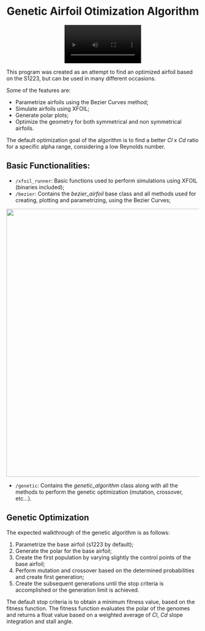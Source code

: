 <div align="center">
  <H1> Genetic Airfoil Otimization Algorithm </H1>
</div>

<div align="center">
  <video src="https://user-images.githubusercontent.com/90715995/235260206-a1e6b36a-dd23-4d2d-a1ca-7b1e782c565d.mp4" width="200" />
</div>

This program was created as an attempt to find an optimized airfoil based on the S1223, but can be used in many different occasions.

Some of the features are:
- Parametrize airfoils using the Bezier Curves method;
- Simulate airfoils using XFOIL;
- Generate polar plots;
- Optimize the geometry for both symmetrical and non symmetrical airfoils.  

The default optimization goal of the algorithm is to find a better _Cl_ x _Cd_ ratio for a specific alpha range, considering a low Reynolds number.   
 
## Basic Functionalities:
- `/xfoil_runner`: Basic functions used to perform simulations using XFOIL (binaries included); 
- `/bezier`: Contains the _bezier_airfoil_ base class and all methods used for creating, plotting and parametrizing, using the Bezier Curves;

<p align="center">
    <img width="700" src=https://user-images.githubusercontent.com/90715995/235260061-d1c8816e-d494-4bc1-a2a6-a01ed4dd7717.jpg>
</p>

- `/genetic`: Contains the _genetic_algorithm_ class along with all the methods to perform the genetic optimization (mutation, crossover, etc...). 

## Genetic Optimization
The expected walkthrough of the genetic algorithm is as follows:

1. Parametrize the base airfoil (s1223 by default);
2. Generate the polar for the base airfoil;
3. Create the first population by varying slightly the control points of the base airfoil; 
4. Perform mutation and crossover based on the determined probabilities and create first generation;
5. Create the subsequent generations until the stop criteria is accomplished or the generation limit is achieved. 

The default stop criteria is to obtain a minimum fitness value, based on the fitness function. The fitness function evaluates the polar of the genomes and returns a float value based on a weighted average of _Cl_, _Cd_ slope integration and stall angle.
